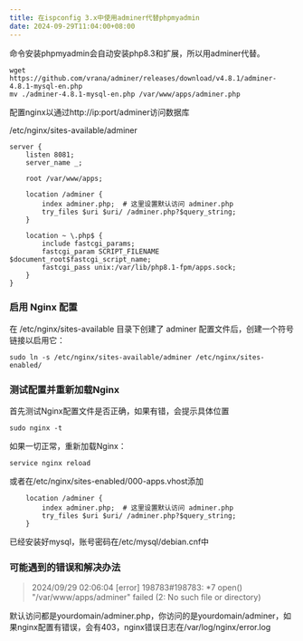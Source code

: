 ```yaml
---
title: 在ispconfig 3.x中使用adminer代替phpmyadmin
date: 2024-09-29T11:04:00+08:00
---
```

命令安装phpmyadmin会自动安装php8.3和扩展，所以用adminer代替。

```
wget https://github.com/vrana/adminer/releases/download/v4.8.1/adminer-4.8.1-mysql-en.php
mv ./adminer-4.8.1-mysql-en.php /var/www/apps/adminer.php
```

配置nginx以通过http://ip:port/adminer访问数据库

/etc/nginx/sites-available/adminer
```
server {
    listen 8081;
    server_name _;

    root /var/www/apps;

    location /adminer {
        index adminer.php;  # 这里设置默认访问 adminer.php
        try_files $uri $uri/ /adminer.php?$query_string;
    }

    location ~ \.php$ {
        include fastcgi_params;
        fastcgi_param SCRIPT_FILENAME $document_root$fastcgi_script_name;
        fastcgi_pass unix:/var/lib/php8.1-fpm/apps.sock;
    }
}
```
### 启用 Nginx 配置

在 /etc/nginx/sites-available 目录下创建了 adminer 配置文件后，创建一个符号链接以启用它：

`sudo ln -s /etc/nginx/sites-available/adminer /etc/nginx/sites-enabled/`

### 测试配置并重新加载Nginx

首先测试Nginx配置文件是否正确，如果有错，会提示具体位置

`sudo nginx -t`

如果一切正常，重新加载Nginx：

`service nginx reload`

或者在/etc/nginx/sites-enabled/000-apps.vhost添加
```
    location /adminer {
        index adminer.php;  # 这里设置默认访问 adminer.php
        try_files $uri $uri/ /adminer.php?$query_string;
    }
```
已经安装好mysql，账号密码在/etc/mysql/debian.cnf中

### 可能遇到的错误和解决办法

> 2024/09/29 02:06:04 [error] 198783#198783: *7 open() "/var/www/apps/adminer" failed (2: No such file or directory)

默认访问都是yourdomain/adminer.php，你访问的是yourdomain/adminer，如果nginx配置有错误，会有403，nginx错误日志在/var/log/nginx/error.log
